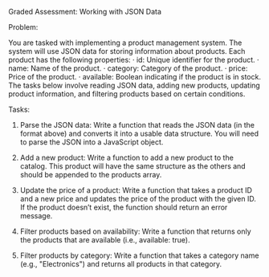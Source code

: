 
Graded Assessment: Working with JSON Data

Problem:

You are tasked with implementing a product management system. The system will use JSON data for storing information about products. Each product has the following properties:
· id: Unique identifier for the product.
· name: Name of the product.
· category: Category of the product.
· price: Price of the product.
· available: Boolean indicating if the product is in stock.
The tasks below involve reading JSON data, adding new products, updating product information, and filtering products based on certain conditions.

Tasks:
1. Parse the JSON data:
Write a function that reads the JSON data (in the format above) and converts it into a usable data structure. You will need to parse the JSON into a JavaScript object.

2. Add a new product:
Write a function to add a new product to the catalog. This product will have the same structure as the others and should be appended to the products array.

3. Update the price of a product:
Write a function that takes a product ID and a new price and updates the price of the product with the given ID. If the product doesn’t exist, the function should return an error message.

4. Filter products based on availability:
Write a function that returns only the products that are available (i.e., available: true).

5. Filter products by category:
Write a function that takes a category name (e.g., "Electronics") and returns all products in that category.
